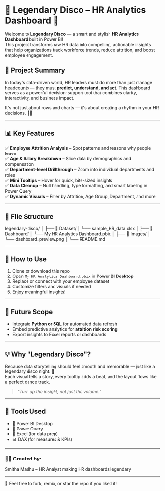 # 🕺 Legendary Disco – HR Analytics Dashboard 🎯

Welcome to **Legendary Disco** — a smart and stylish **HR Analytics Dashboard** built in Power BI!  
This project transforms raw HR data into compelling, actionable insights that help organizations track workforce trends, reduce attrition, and boost employee engagement.

## 📘 Project Summary

In today's data-driven world, HR leaders must do more than just manage headcounts — they must **predict, understand, and act**. This dashboard serves as a powerful decision-support tool that combines clarity, interactivity, and business impact.

It's not just about rows and charts — it's about creating a rhythm in your HR decisions. 💼🎶

---

## 📊 Key Features

✅ **Employee Attrition Analysis** – Spot patterns and reasons why people leave  
✅ **Age & Salary Breakdown** – Slice data by demographics and compensation  
✅ **Department-level Drillthrough** – Zoom into individual departments and roles  
✅ **Mini Tooltips** – Hover for quick, bite-sized insights  
✅ **Data Cleanup** – Null handling, type formatting, and smart labeling in Power Query  
✅ **Dynamic Visuals** – Filter by Attrition, Age Group, Department, and more

---

## 🧱 File Structure

legendary-disco/
│
├── 📁 Dataset/
│ └── sample_HR_data.xlsx
│
├── 📁 Dashboard/
│ └── My HR Analytics Dashboard.pbix
│
├── 📁 Images/
│ └── dashboard_preview.png
│
└── README.md


---

## 🚀 How to Use

1. Clone or download this repo
2. Open `My HR Analytics Dashboard.pbix` in **Power BI Desktop**
3. Replace or connect with your employee dataset
4. Customize filters and visuals if needed
5. Enjoy meaningful insights!

---

## 🌱 Future Scope

- Integrate **Python or SQL** for automated data refresh  
- Embed predictive analytics for **attrition risk scoring**  
- Export insights to Excel reports or dashboards

---

## 💡 Why "Legendary Disco"?

Because data storytelling should feel smooth and memorable — just like a legendary disco night. 🪩  
Each visual tells a story, every tooltip adds a beat, and the layout flows like a perfect dance track.

> _"Turn up the insight, not just the volume."_

---

## 🧩 Tools Used

- 📍 Power BI Desktop  
- 🧹 Power Query  
- 🧠 Excel (for data prep)  
- 📊 DAX (for measures & KPIs)

---

### 👩‍💻 Created by:
Smitha Madhu – HR Analyst making HR dashboards legendary

---

🕺 Feel free to fork, remix, or star the repo if you liked it!

